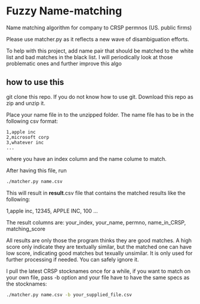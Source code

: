 # Fuzzy Name-matching

Name matching algorithm for company to CRSP permnos (US. public firms)

Please use matcher.py as it reflects a new wave of disambiguation efforts. 

To help with this project, add name pair that should be matched to the white list and bad matches in the black list. I will periodically look at those problematic ones and further improve this algo


## how to use this
git clone this repo. If you do not know how to use git. Download this repo as zip and unzip it.

Place your name file in to the unzipped folder. The name file has to be in the following csv format:

```csv
1,apple inc
2,microsoft corp
3,whatever inc
...
```

where you have an index column and the name colume to match.

After having this file, run

```bash
./matcher.py name.csv 
```

This will result in __result__.csv file that contains the matched results like the following:

1,apple inc, 12345, APPLE INC, 100
...

The result columns are: your_index, your_name, permno, name_in_CRSP, matching_score

All results are only those the program thinks they are good matches. A high score only indicate they are textually similar, but the matched one can have low score, indicating good matches but texually unsimilar. It is only used for further processing if needed. You can safely ignore it.

I pull the latest CRSP stocknames once for a while, if you want to match on your own file, pass -b option and your file have to have the same specs as the stocknames:

```bash
./matcher.py name.csv -b your_supplied_file.csv 
```
